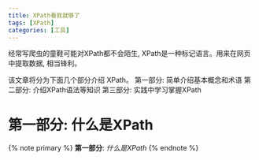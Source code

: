 ```yaml
---
title: XPath看我就够了
tags: [XPath]
categories: [工具]
---
```


经常写爬虫的童鞋可能对XPath都不会陌生, XPath是一种标记语言。用来在网页中提取数据, 相当锋利。

该文章将分为下面几个部分介绍 XPath。 
第一部分: 简单介绍基本概念和术语
第二部分: 介绍XPath语法等知识
第三部分: 实践中学习掌握XPath

# 第一部分: 什么是XPath
 
{% note primary %} **第一部分**: *什么是XPath* {% endnote %}